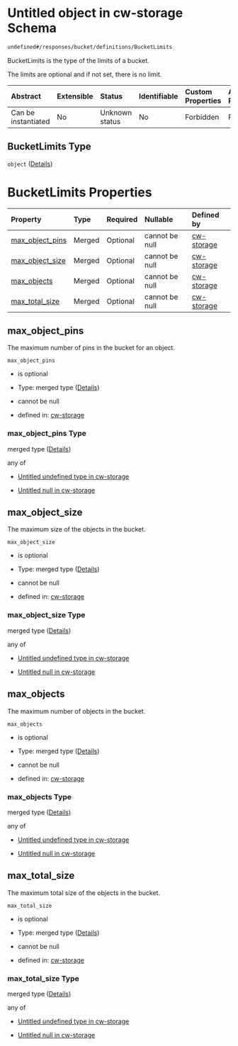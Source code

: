 # Untitled object in cw-storage Schema

```txt
undefined#/responses/bucket/definitions/BucketLimits
```

BucketLimits is the type of the limits of a bucket.

The limits are optional and if not set, there is no limit.

| Abstract            | Extensible | Status         | Identifiable | Custom Properties | Additional Properties | Access Restrictions | Defined In                                                         |
| :------------------ | :--------- | :------------- | :----------- | :---------------- | :-------------------- | :------------------ | :----------------------------------------------------------------- |
| Can be instantiated | No         | Unknown status | No           | Forbidden         | Forbidden             | none                | [cw-storage.json\*](schema/cw-storage.json "open original schema") |

## BucketLimits Type

`object` ([Details](cw-storage-responses-bucketresponse-definitions-bucketlimits.md))

# BucketLimits Properties

| Property                              | Type   | Required | Nullable       | Defined by                                                                                                                                                                                 |
| :------------------------------------ | :----- | :------- | :------------- | :----------------------------------------------------------------------------------------------------------------------------------------------------------------------------------------- |
| [max\_object\_pins](#max_object_pins) | Merged | Optional | cannot be null | [cw-storage](cw-storage-responses-bucketresponse-definitions-bucketlimits-properties-max_object_pins.md "undefined#/responses/bucket/definitions/BucketLimits/properties/max_object_pins") |
| [max\_object\_size](#max_object_size) | Merged | Optional | cannot be null | [cw-storage](cw-storage-responses-bucketresponse-definitions-bucketlimits-properties-max_object_size.md "undefined#/responses/bucket/definitions/BucketLimits/properties/max_object_size") |
| [max\_objects](#max_objects)          | Merged | Optional | cannot be null | [cw-storage](cw-storage-responses-bucketresponse-definitions-bucketlimits-properties-max_objects.md "undefined#/responses/bucket/definitions/BucketLimits/properties/max_objects")         |
| [max\_total\_size](#max_total_size)   | Merged | Optional | cannot be null | [cw-storage](cw-storage-responses-bucketresponse-definitions-bucketlimits-properties-max_total_size.md "undefined#/responses/bucket/definitions/BucketLimits/properties/max_total_size")   |

## max\_object\_pins

The maximum number of pins in the bucket for an object.

`max_object_pins`

* is optional

* Type: merged type ([Details](cw-storage-responses-bucketresponse-definitions-bucketlimits-properties-max_object_pins.md))

* cannot be null

* defined in: [cw-storage](cw-storage-responses-bucketresponse-definitions-bucketlimits-properties-max_object_pins.md "undefined#/responses/bucket/definitions/BucketLimits/properties/max_object_pins")

### max\_object\_pins Type

merged type ([Details](cw-storage-responses-bucketresponse-definitions-bucketlimits-properties-max_object_pins.md))

any of

* [Untitled undefined type in cw-storage](cw-storage-responses-bucketresponse-definitions-bucketlimits-properties-max_object_pins-anyof-0.md "check type definition")

* [Untitled null in cw-storage](cw-storage-responses-bucketresponse-definitions-bucketlimits-properties-max_object_pins-anyof-1.md "check type definition")

## max\_object\_size

The maximum size of the objects in the bucket.

`max_object_size`

* is optional

* Type: merged type ([Details](cw-storage-responses-bucketresponse-definitions-bucketlimits-properties-max_object_size.md))

* cannot be null

* defined in: [cw-storage](cw-storage-responses-bucketresponse-definitions-bucketlimits-properties-max_object_size.md "undefined#/responses/bucket/definitions/BucketLimits/properties/max_object_size")

### max\_object\_size Type

merged type ([Details](cw-storage-responses-bucketresponse-definitions-bucketlimits-properties-max_object_size.md))

any of

* [Untitled undefined type in cw-storage](cw-storage-responses-bucketresponse-definitions-bucketlimits-properties-max_object_size-anyof-0.md "check type definition")

* [Untitled null in cw-storage](cw-storage-responses-bucketresponse-definitions-bucketlimits-properties-max_object_size-anyof-1.md "check type definition")

## max\_objects

The maximum number of objects in the bucket.

`max_objects`

* is optional

* Type: merged type ([Details](cw-storage-responses-bucketresponse-definitions-bucketlimits-properties-max_objects.md))

* cannot be null

* defined in: [cw-storage](cw-storage-responses-bucketresponse-definitions-bucketlimits-properties-max_objects.md "undefined#/responses/bucket/definitions/BucketLimits/properties/max_objects")

### max\_objects Type

merged type ([Details](cw-storage-responses-bucketresponse-definitions-bucketlimits-properties-max_objects.md))

any of

* [Untitled undefined type in cw-storage](cw-storage-responses-bucketresponse-definitions-bucketlimits-properties-max_objects-anyof-0.md "check type definition")

* [Untitled null in cw-storage](cw-storage-responses-bucketresponse-definitions-bucketlimits-properties-max_objects-anyof-1.md "check type definition")

## max\_total\_size

The maximum total size of the objects in the bucket.

`max_total_size`

* is optional

* Type: merged type ([Details](cw-storage-responses-bucketresponse-definitions-bucketlimits-properties-max_total_size.md))

* cannot be null

* defined in: [cw-storage](cw-storage-responses-bucketresponse-definitions-bucketlimits-properties-max_total_size.md "undefined#/responses/bucket/definitions/BucketLimits/properties/max_total_size")

### max\_total\_size Type

merged type ([Details](cw-storage-responses-bucketresponse-definitions-bucketlimits-properties-max_total_size.md))

any of

* [Untitled undefined type in cw-storage](cw-storage-responses-bucketresponse-definitions-bucketlimits-properties-max_total_size-anyof-0.md "check type definition")

* [Untitled null in cw-storage](cw-storage-responses-bucketresponse-definitions-bucketlimits-properties-max_total_size-anyof-1.md "check type definition")
